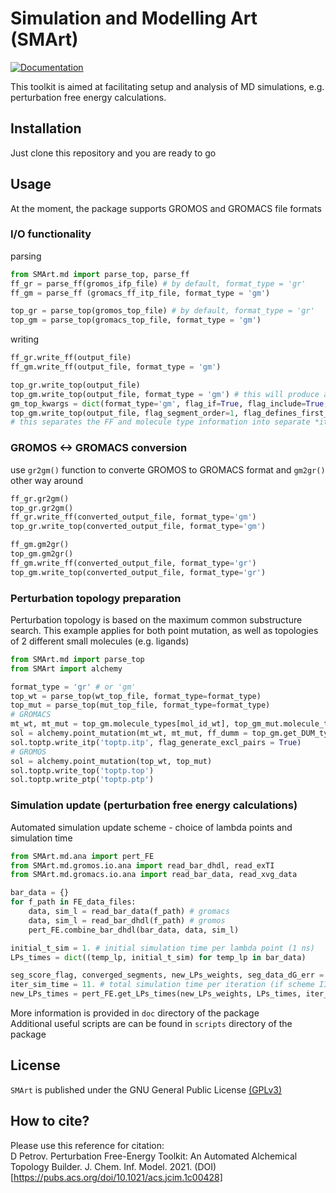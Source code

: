 Simulation and Modelling Art (SMArt)
=====
[![Documentation](https://img.shields.io/badge/Documentation-here-white.svg)](https://drazen-petrov.github.io/SMArt/)


This toolkit is aimed at facilitating setup and analysis of MD simulations, e.g. perturbation free energy calculations.

## Installation
Just clone this repository and you are ready to go

## Usage
At the moment, the package supports GROMOS and GROMACS file formats

### I/O functionality
parsing

```python
from SMArt.md import parse_top, parse_ff
ff_gr = parse_ff(gromos_ifp_file) # by default, format_type = 'gr'
ff_gm = parse_ff (gromacs_ff_itp_file, format_type = 'gm')

top_gr = parse_top(gromos_top_file) # by default, format_type = 'gr'
top_gm = parse_top(gromacs_top_file, format_type = 'gm')
```
writing
```python
ff_gr.write_ff(output_file)
ff_gm.write_ff(output_file, format_type = 'gm')

top_gr.write_top(output_file)
top_gm.write_top(output_file, format_type = 'gm') # this will produce a single topology file containing FF information
gm_top_kwargs = dict(format_type='gm', flag_if=True, flag_include=True, sep_ff2itp='top_ff.itp', sep_mol2itp=True)
top_gm.write_top(output_file, flag_segment_order=1, flag_defines_first_include=1, **gm_top_kwargs)
# this separates the FF and molecule type information into separate *itp files that are included in the topology
```

### GROMOS <-> GROMACS conversion
use `gr2gm()` function to converte GROMOS to GROMACS format and `gm2gr()` other way around
```python
ff_gr.gr2gm()
top_gr.gr2gm()
ff_gr.write_ff(converted_output_file, format_type='gm')
top_gr.write_top(converted_output_file, format_type='gm')

ff_gm.gm2gr()
top_gm.gm2gr()
ff_gm.write_ff(converted_output_file, format_type='gr')
top_gm.write_top(converted_output_file, format_type='gr')
```

### Perturbation topology preparation
Perturbation topology is based on the maximum common substructure search. This example applies for both point mutation, as well as topologies of 2 different small molecules (e.g. ligands)
```python
from SMArt.md import parse_top
from SMArt import alchemy

format_type = 'gr' # or 'gm'
top_wt = parse_top(wt_top_file, format_type=format_type)
top_mut = parse_top(mut_top_file, format_type=format_type)
# GROMACS
mt_wt, mt_mut = top_gm.molecule_types[mol_id_wt], top_gm_mut.molecule_types[mol_id_mut]
sol = alchemy.point_mutation(mt_wt, mt_mut, ff_dumm = top_gm.get_DUM_type)
sol.toptp.write_itp('toptp.itp', flag_generate_excl_pairs = True)
# GROMOS
sol = alchemy.point_mutation(top_wt, top_mut)
sol.toptp.write_top('toptp.top')
sol.toptp.write_ptp('toptp.ptp')
```

### Simulation update (perturbation free energy calculations)
Automated simulation update scheme - choice of lambda points and simulation time
```python
from SMArt.md.ana import pert_FE
from SMArt.md.gromos.io.ana import read_bar_dhdl, read_exTI
from SMArt.md.gromacs.io.ana import read_bar_data, read_xvg_data

bar_data = {}
for f_path in FE_data_files:
    data, sim_l = read_bar_data(f_path) # gromacs
    data, sim_l = read_bar_dhdl(f_path) # gromos
    pert_FE.combine_bar_dhdl(bar_data, data, sim_l)

initial_t_sim = 1. # initial simulation time per lambda point (1 ns)
LPs_times = dict((temp_lp, initial_t_sim) for temp_lp in bar_data)

seg_score_flag, converged_segments, new_LPs_weights, seg_data_dG_err = pert_FE.update_LPs_times(bar_data)
iter_sim_time = 11. # total simulation time per iteration (if scheme II is used - 11 ns in this case)
new_LPs_times = pert_FE.get_LPs_times(new_LPs_weights, LPs_times, iter_sim_time)
```

More information is provided in `doc` directory of the package<br>
Additional useful scripts are can be found in `scripts` directory of the package

## License
`SMArt` is published under the GNU General Public License [(GPLv3)](https://www.gnu.org/licenses/gpl-3.0.html)

## How to cite?
Please use this reference for citation:<br>
D Petrov. Perturbation Free-Energy Toolkit: An Automated Alchemical Topology Builder. J. Chem. Inf. Model. 2021. (DOI)[https://pubs.acs.org/doi/10.1021/acs.jcim.1c00428]


